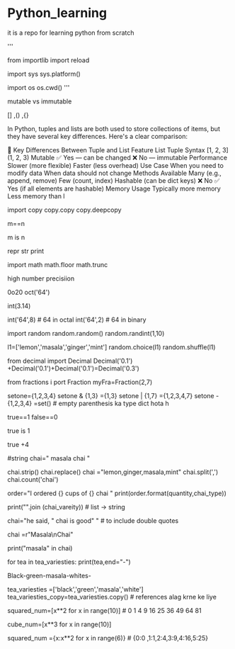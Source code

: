 # Python_learning
it is a repo for learning python from scratch

'''

from importlib import reload

import sys
sys.platform()

import os
os.cwd()
'''

mutable vs immutable

[] ,() ,{}


In Python, tuples and lists are both used to store collections of items, but they have several key differences. Here's a clear comparison:

🔑 Key Differences Between Tuple and List
Feature	List	Tuple
Syntax	[1, 2, 3]	(1, 2, 3)
Mutable	✅ Yes — can be changed	❌ No — immutable
Performance	Slower (more flexible)	Faster (less overhead)
Use Case	When you need to modify data	When data should not change
Methods Available	Many (e.g., append, remove)	Few (count, index)
Hashable (can be dict keys)	❌ No	✅ Yes (if all elements are hashable)
Memory Usage	Typically more memory	Less memory than l


import copy
copy.copy
copy.deepcopy

m==n

m is n

repr
str
print

import math
math.floor
math.trunc

high number precisiion

0o20
oct('64')

int(3.14)

int('64',8)  # 64 in octal
int('64',2) # 64 in binary

import random
random.random()
random.randint(1,10)


l1=['lemon','masala','ginger','mint']
random.choice(l1)
random.shuffle(l1)

from decimal import Decimal
Decimal('0.1') +Decimal('0.1')+Decimal('0.1')=Decimal('0.3')

from fractions i port Fraction
myFra=Fraction(2,7)

setone={1,2,3,4}
setone & {1,3} ={1,3}
setone | {1,7} ={1,2,3,4,7}
setone -{1,2,3,4} =set()  # empty parenthesis ka type dict hota h

true==1
false==0

true is 1

true +4

#string
chai="       masala chai    "

chai.strip()
chai.replace()
chai ="lemon,ginger,masala,mint"
chai.split(',')
chai.count('chai')

order="I ordered {} cups of {} chai "
print(order.format(quantity,chai_type))


print("".join (chai_vareity)) # list -> string

chai="he said, \" chai is good\" "  # to include double quotes


chai =r"Masala\nChai"

print("masala" in chai)

for tea in tea_variesties:
    print(tea,end="-")

Black-green-masala-whites-

tea_variesties =['black','green','masala','white']
tea_variesties_copy=tea_variesties.copy()  # references alag krne ke liye

squared_num=[x**2 for x in range(10)] # 0 1 4 9 16 25 36 49 64 81

cube_num=[x**3 for x in range(10)]


squared_num ={x:x**2 for x in range(6)}  # {0:0 ,1:1,2:4,3:9,4:16,5:25}

